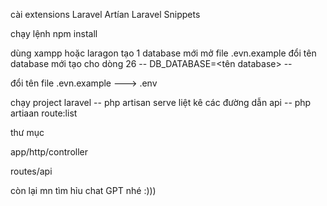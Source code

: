 cài extensions   Laravel Artían 
                 Laravel Snippets

chạy lệnh        npm install

dùng xampp hoặc laragon tạo 1 database mới 
mở file .evn.example đổi tên database mới tạo cho dòng 26 
    --   DB_DATABASE=<tên database>   --  

 đổi tên file .evn.example  --->  .env

chạy project laravel        --     php artisan serve
liệt kê các đường dẫn api   --     php artiaan route:list

thư mục 

app/http/controller

routes/api


còn lại mn tìm hỉu chat GPT nhé :)))


